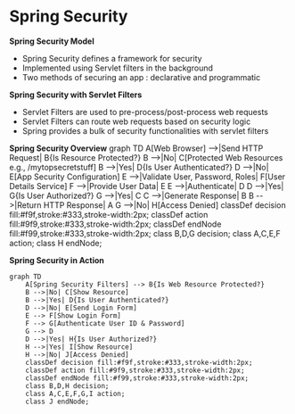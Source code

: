 # Spring Security

**Spring Security Model**
- Spring Security defines a framework for security
- Implemented using Servlet filters in the background
- Two methods of securing an app : declarative and programmatic 

**Spring Security with Servlet Filters**
- Servlet Filters are used to pre-process/post-process web requests
- Servlet Filters can route web requests based on security logic 
- Spring provides a bulk of security functionalities with servlet filters

**Spring Security Overview**
graph TD
A[Web Browser] -->|Send HTTP Request| B{Is Resource Protected?}
B -->|No| C[Protected Web Resources<br>e.g., /mytopsecretstuff]
B -->|Yes| D{Is User Authenticated?}
D -->|No| E[App Security Configuration]
E -->|Validate User, Password, Roles| F[User Details Service]
F -->|Provide User Data| E
E -->|Authenticate| D
D -->|Yes| G{Is User Authorized?}
G -->|Yes| C
C -->|Generate Response| B
B -->|Return HTTP Response| A
G -->|No| H[Access Denied]
classDef decision fill:#f9f,stroke:#333,stroke-width:2px;
classDef action fill:#9f9,stroke:#333,stroke-width:2px;
classDef endNode fill:#f99,stroke:#333,stroke-width:2px;
class B,D,G decision;
class A,C,E,F action;
class H endNode;

**Spring Security in Action**
```mermaid
graph TD
    A[Spring Security Filters] --> B{Is Web Resource Protected?}
    B -->|No| C[Show Resource]
    B -->|Yes| D{Is User Authenticated?}
    D -->|No| E[Send Login Form]
    E --> F[Show Login Form]
    F --> G[Authenticate User ID & Password]
    G --> D
    D -->|Yes| H{Is User Authorized?}
    H -->|Yes| I[Show Resource]
    H -->|No| J[Access Denied]
    classDef decision fill:#f9f,stroke:#333,stroke-width:2px;
    classDef action fill:#9f9,stroke:#333,stroke-width:2px;
    classDef endNode fill:#f99,stroke:#333,stroke-width:2px;
    class B,D,H decision;
    class A,C,E,F,G,I action;
    class J endNode;

